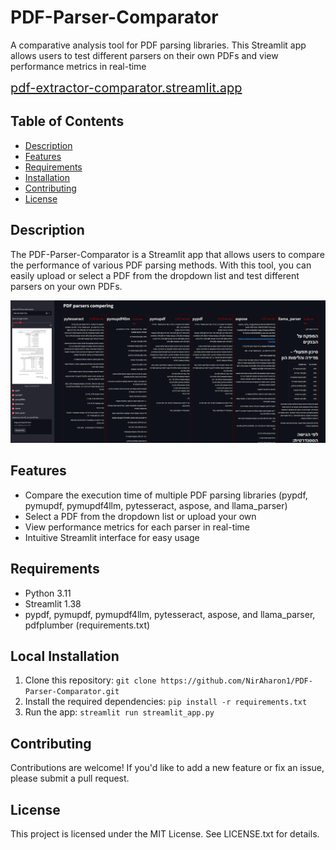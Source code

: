 **PDF-Parser-Comparator**
=========================

A comparative analysis tool for PDF parsing libraries. This Streamlit app allows users to test different parsers on their own PDFs and view performance metrics in real-time


<span style="font-size: 20px;">[pdf-extractor-comparator.streamlit.app](https://pdf-extractor-comparator.streamlit.app/)</span>


Table of Contents
-----------------

* [Description](#description)
* [Features](#features)
* [Requirements](#requirements)
* [Installation](#installation)
* [Contributing](#contributing)
* [License](#license)

**Description**
---------------

The PDF-Parser-Comparator is a Streamlit app that allows users to compare the performance of various PDF parsing
methods. With this tool, you can easily upload or select a PDF from the dropdown list and test different parsers
on your own PDFs.

[![](./PDF_Parser_Comparator_app_screenshot.jpg)](https://pdf-extractor-comparator.streamlit.app/)

**Features**
------------

* Compare the execution time of multiple PDF parsing libraries (pypdf, pymupdf, pymupdf4llm, pytesseract, aspose,
and llama_parser)
* Select a PDF from the dropdown list or upload your own
* View performance metrics for each parser in real-time
* Intuitive Streamlit interface for easy usage


**Requirements**
----------------

* Python 3.11
* Streamlit 1.38
* pypdf, pymupdf, pymupdf4llm, pytesseract, aspose, and llama_parser, pdfplumber (requirements.txt)

**Local Installation**
---------------

1. Clone this repository: `git clone https://github.com/NirAharon1/PDF-Parser-Comparator.git`
2. Install the required dependencies: `pip install -r requirements.txt`
3. Run the app: `streamlit run streamlit_app.py`

**Contributing**
---------------

 Contributions are welcome! If you'd like to add a new feature or fix an issue, please submit a pull request.

**License**
-----------

This project is licensed under the MIT License. See LICENSE.txt for details.